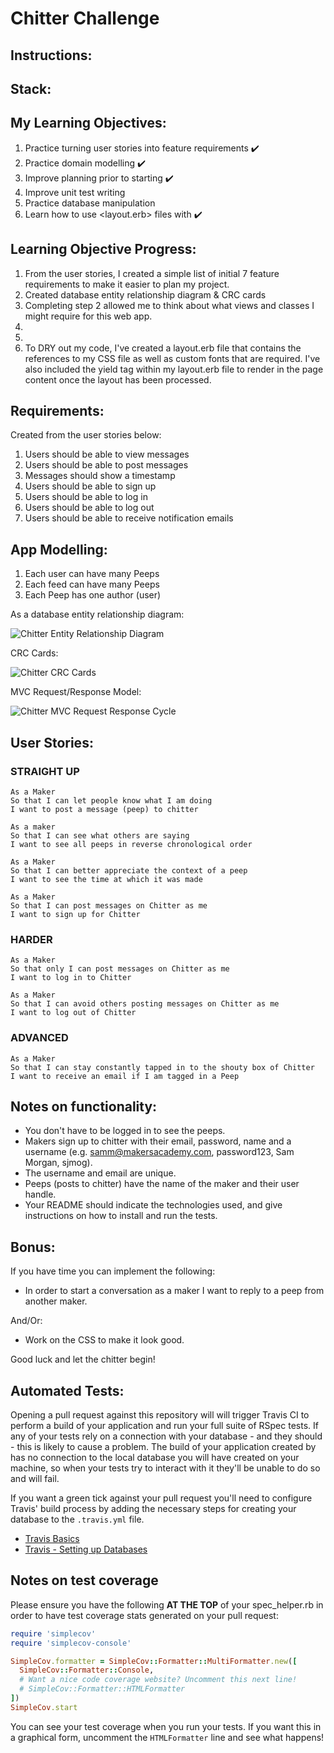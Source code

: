 Chitter Challenge
=================

Instructions:
-------

Stack:
-------

My Learning Objectives:
-------

1) Practice turning user stories into feature requirements ✔️
2) Practice domain modelling ✔️
3) Improve planning prior to starting ✔️
4) Improve unit test writing
5) Practice database manipulation
6) Learn how to use <layout.erb> files with <yield> ✔️

Learning Objective Progress:
-------

1) From the user stories, I created a simple list of initial 7 feature requirements to make it easier to plan my project.
2) Created database entity relationship diagram & CRC cards
3) Completing step 2 allowed me to think about what views and classes I might require for this web app.
4) 
5) 
6) To DRY out my code, I've created a layout.erb file that contains the references to my CSS file as well as custom fonts that are required. I've also included the yield tag within my layout.erb file to render in the page content once the layout has been processed.

Requirements:
-------

Created from the user stories below:

1) Users should be able to view messages
2) Users should be able to post messages
3) Messages should show a timestamp
4) Users should be able to sign up
5) Users should be able to log in
6) Users should be able to log out
7) Users should be able to receive notification emails

App Modelling:
-------

1) Each user can have many Peeps
2) Each feed can have many Peeps
3) Each Peep has one author (user)

As a database entity relationship diagram:

![Chitter Entity Relationship Diagram](/public/images/database_entity_model.png)

CRC Cards:

![Chitter CRC Cards](/public/images/crc_cards.png)

MVC Request/Response Model:

![Chitter MVC Request Response Cycle](/public/images/mvc_responses.png)

User Stories:
-------

### STRAIGHT UP
```
As a Maker
So that I can let people know what I am doing  
I want to post a message (peep) to chitter
```
```
As a maker
So that I can see what others are saying  
I want to see all peeps in reverse chronological order
```
```
As a Maker
So that I can better appreciate the context of a peep
I want to see the time at which it was made
```
```
As a Maker
So that I can post messages on Chitter as me
I want to sign up for Chitter
```

### HARDER
```
As a Maker
So that only I can post messages on Chitter as me
I want to log in to Chitter
```
```
As a Maker
So that I can avoid others posting messages on Chitter as me
I want to log out of Chitter
```
### ADVANCED
```
As a Maker
So that I can stay constantly tapped in to the shouty box of Chitter
I want to receive an email if I am tagged in a Peep
```

Notes on functionality:
------

* You don't have to be logged in to see the peeps.
* Makers sign up to chitter with their email, password, name and a username (e.g. samm@makersacademy.com, password123, Sam Morgan, sjmog).
* The username and email are unique.
* Peeps (posts to chitter) have the name of the maker and their user handle.
* Your README should indicate the technologies used, and give instructions on how to install and run the tests.

Bonus:
-----

If you have time you can implement the following:

* In order to start a conversation as a maker I want to reply to a peep from another maker.

And/Or:

* Work on the CSS to make it look good.

Good luck and let the chitter begin!

Automated Tests:
-----

Opening a pull request against this repository will will trigger Travis CI to perform a build of your application and run your full suite of RSpec tests. If any of your tests rely on a connection with your database - and they should - this is likely to cause a problem. The build of your application created by has no connection to the local database you will have created on your machine, so when your tests try to interact with it they'll be unable to do so and will fail.

If you want a green tick against your pull request you'll need to configure Travis' build process by adding the necessary steps for creating your database to the `.travis.yml` file.

- [Travis Basics](https://docs.travis-ci.com/user/tutorial/)
- [Travis - Setting up Databases](https://docs.travis-ci.com/user/database-setup/)

Notes on test coverage
----------------------

Please ensure you have the following **AT THE TOP** of your spec_helper.rb in order to have test coverage stats generated
on your pull request:

```ruby
require 'simplecov'
require 'simplecov-console'

SimpleCov.formatter = SimpleCov::Formatter::MultiFormatter.new([
  SimpleCov::Formatter::Console,
  # Want a nice code coverage website? Uncomment this next line!
  # SimpleCov::Formatter::HTMLFormatter
])
SimpleCov.start
```

You can see your test coverage when you run your tests. If you want this in a graphical form, uncomment the `HTMLFormatter` line and see what happens!
